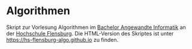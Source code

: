 # Algorithmen

Skript zur Vorlesung Algorithmen im [Bachelor Angewandte Informatik](https://hs-flensburg.de/studieninteressierte/angebot/bachelor/AI) an der [Hochschule Flensburg](https://hs-flensburg.de).
Die HTML-Version des Skriptes ist unter https://hs-flensburg-algo.github.io zu finden.
